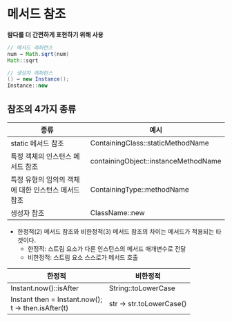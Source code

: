 # 메서드 참조

**람다를 더 간편하게 표현하기 위해 사용**

```java
// 메서드 레퍼런스
num → Math.sqrt(num)
Math::sqrt

// 생성자 레퍼런스
() → new Instance();
Instance::new
```

## 참조의 4가지 종류

|종류|예시|
|---|---|
|static 메서드 참조|ContainingClass::staticMethodName|
|특정 객체의 인스턴스 메서드 참조|containingObject::instanceMethodName|
|특정 유형의 임의의 객체에 대한 인스턴스 메서드 참조|ContainingType::methodName|
|생성자 참조|ClassName::new|

* 한정적(2) 메서드 참조와 비한정적(3) 메서드 참조의 차이는 메서드가 적용되는 타겟이다.
  * 한정적: 스트림 요소가 다른 인스턴스의 메서드 매개변수로 전달
  * 비한정적: 스트림 요소 스스로가 메서드 호출



| 한정적                                                    | 비한정적                     |
|--------------------------------------------------------|--------------------------|
| Instant.now()::isAfter| String::toLowerCase      |
| Instant then = Instant.now();<br> t -> then.isAfter(t) | str -> str.toLowerCase() |
